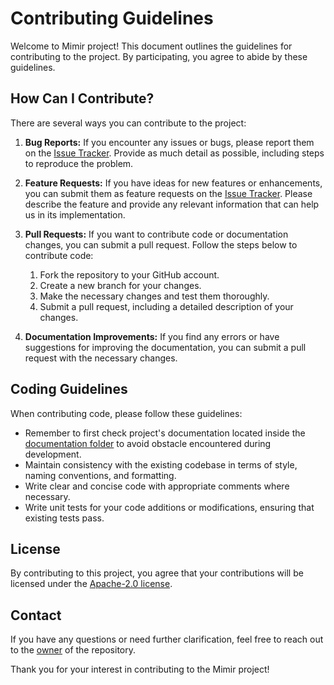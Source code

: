 # Contributing Guidelines

Welcome to Mimir project! This document outlines the guidelines for contributing to the project. By participating, you agree to abide by these guidelines.

## How Can I Contribute?

There are several ways you can contribute to the project:

1. **Bug Reports:** If you encounter any issues or bugs, please report them on the [Issue Tracker](https://github.com/agrenier-gnss/mobile_wizards/issues). Provide as much detail as possible, including steps to reproduce the problem.

2. **Feature Requests:** If you have ideas for new features or enhancements, you can submit them as feature requests on the [Issue Tracker](https://github.com/agrenier-gnss/mobile_wizards/issues). Please describe the feature and provide any relevant information that can help us in its implementation.

3. **Pull Requests:** If you want to contribute code or documentation changes, you can submit a pull request. Follow the steps below to contribute code:

   1. Fork the repository to your GitHub account.
   2. Create a new branch for your changes.
   3. Make the necessary changes and test them thoroughly.
   4. Submit a pull request, including a detailed description of your changes.

4. **Documentation Improvements:** If you find any errors or have suggestions for improving the documentation, you can submit a pull request with the necessary changes.

## Coding Guidelines

When contributing code, please follow these guidelines:

- Remember to first check project's documentation located inside the [documentation folder](https://github.com/agrenier-gnss/mobile_wizards/tree/main/documentation) to avoid obstacle encountered during development.
- Maintain consistency with the existing codebase in terms of style, naming conventions, and formatting.
- Write clear and concise code with appropriate comments where necessary.
- Write unit tests for your code additions or modifications, ensuring that existing tests pass.

## License

By contributing to this project, you agree that your contributions will be licensed under the [Apache-2.0 license](https://www.apache.org/licenses/LICENSE-2.0.txt).

## Contact

If you have any questions or need further clarification, feel free to reach out to the [owner](https://github.com/agrenier-gnss/) of the repository.

Thank you for your interest in contributing to the Mimir project!
